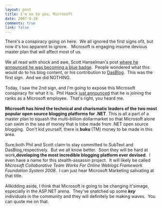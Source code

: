 ```yaml
--- 
layout: post
title: I'm on to you, Microsoft
date: 2007-9-18
comments: true
link: false
---
```

There's a conspiracy going on here.&nbsp; We all ignored the first signs ofit, but now it's too apparent to ignore.&nbsp;&nbsp; Microsoft is engaging insome devious master plan that will affect most of us.<br><br>We all read with shock and awe, Scott Hanselman's post <a href="http://www.hanselman.com/blog/BlueBadge.aspx">where he announced he was becoming a blue badge</a>.&nbsp; People wondered what this would do to his blog content, or his contribution to <a href="http://dasblog.info">DasBlog</a>.&nbsp; This was the first sign.&nbsp; And we did NOTHING.<br><br>Today, I saw the 2nd sign, and I'm going to expose this Microsoft conspiracy for what it is.&nbsp; Phil Haack <a href="http://haacked.com/archive/2007/09/17/why-is-microsoft-removing-my-mvp-status.aspx">just announced</a> that he is joining the ranks as a Microsoft employee.&nbsp; That's right, you heard me.&nbsp; <br><br><b>Microsoft has hired the technical and charismatic leaders of the two most popular open source blogging platforms for .NET</b>.&nbsp;This is all a part of a master plan to squash the multi-billion dollarmarket so that Microsoft alone can swim in the sea of money that is tobe made from .NET open source blogging.&nbsp; Don't kid yourself, there is <b>buku </b>(TM) money to be made in this area.<br><br>Sure,both Phil and Scott claim to stay committed to SubText and DasBlog,respectively.&nbsp; But we all know better.&nbsp; Soon they will be hard at work,<b>developing the most incredible blogging platform ever devised</b>.&nbsp; I even have a name for this stealth-assassin project.&nbsp; It will likely be called <i>Microsoft Collaborative Team Works For Online Weblogs Framework Foundation </i><i>System 2008</i>.&nbsp; I can just hear Microsoft Marketing salivating at that title.<br><br>Allkidding aside, I think that Microsoft is going to be changing it'simage, especially in the ASP.NET arena.&nbsp; They've snatched up some <i><b>key</b></i> individuals in the community and they will definitely be making waves.&nbsp; You can quote me on that.<br><p></p>
